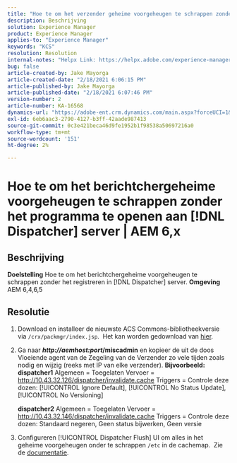 ```yaml
---
title: "Hoe te om het verzender geheime voorgeheugen te schrappen zonder zich aan te melden bij de [!DNL Dispatcher] server | AEM 6,x"
description: Beschrijving
solution: Experience Manager
product: Experience Manager
applies-to: "Experience Manager"
keywords: "KCS"
resolution: Resolution
internal-notes: "Helpx Link: https://helpx.adobe.com/experience-manager/kb/How-to-delete-the-dispatcher-cache-without-logging-into-the-Dispatchers-AEM.html"
bug: false
article-created-by: Jake Mayorga
article-created-date: "2/18/2021 6:06:15 PM"
article-published-by: Jake Mayorga
article-published-date: "2/18/2021 6:07:46 PM"
version-number: 2
article-number: KA-16568
dynamics-url: "https://adobe-ent.crm.dynamics.com/main.aspx?forceUCI=1&pagetype=entityrecord&etn=knowledgearticle&id=b0e344fb-1372-eb11-a812-00224809aac7"
exl-id: 6eb6aac3-2790-4127-b3ff-42aade987413
source-git-commit: 0c3e421beca46d9fe1952b1f98538a50697216a0
workflow-type: tm+mt
source-wordcount: '151'
ht-degree: 2%

---
```


# Hoe te om het berichtchergeheime voorgeheugen te schrappen zonder het programma te openen aan [!DNL Dispatcher] server | AEM 6,x

## Beschrijving

<b>Doelstelling</b>
Hoe te om het berichtchergeheime voorgeheugen te schrappen zonder het registreren in [!DNL Dispatcher] server.
<b>Omgeving</b>
AEM 6,4,6,5


## Resolutie


1. Download en installeer de nieuwste ACS Commons-bibliotheekversie via `/crx/packmgr/index.jsp`.  Het kan worden gedownload van [hier](https://github.com/Adobe-Consulting-Services/acs-aem-commons/releases).
2. Ga naar <b>*http://aemhost:port*/miscadmin</b> en kopieer de uit de doos Vloeiende agent van de Zegeling van de Verzender zo vele tijden zoals nodig en wijzig (reeks met IP van elke verzender).
   <b>Bijvoorbeeld:</b>
   <b>dispatcher1</b>
Algemeen = Toegelaten Vervoer = http://10.43.32.126/dispatcher/invalidate.cache Triggers = Controle deze dozen: [!UICONTROL Ignore Default], [!UICONTROL No Status Update], [!UICONTROL No Versioning]

   <b>dispatcher2</b>
Algemeen = Toegelaten Vervoer = http://10.43.32.146/dispatcher/invalidate.cache Triggers = Controle deze dozen: Standaard negeren, Geen status bijwerken, Geen versie
3. Configureren [!UICONTROL Dispatcher Flush] UI om alles in het geheime voorgeheugen onder te schrappen `/etc` in de cachemap.  Zie de [documentatie](https://adobe-consulting-services.github.io/acs-aem-commons/features/dispatcher-flush-ui/index.html).
